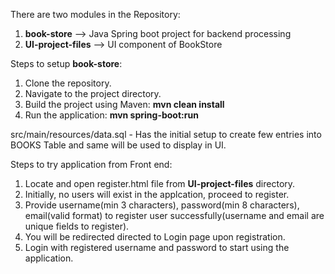 There are two modules in the Repository:

1. **book-store** --> Java Spring boot project for backend processing
2. **UI-project-files**  --> UI component of BookStore


Steps to setup **book-store**:

  1. Clone the repository.
  2. Navigate to the project directory.
  3. Build the project using Maven:
        **mvn clean install**
  4. Run the application:
      **mvn spring-boot:run**

 src/main/resources/data.sql - Has the initial setup to create few entries into BOOKS Table and same will be used to display in UI.


Steps to try application from Front end:
1. Locate and open register.html file from **UI-project-files** directory.
2. Initially, no users will exist in the applcation, proceed to register.
3. Provide username(min 3 characters), password(min 8 characters), email(valid format) to register user successfully(username and email are unique fields to register).
4. You will be redirected directed to Login page upon registration.
5. Login with registered username and password to start using the application.

 

